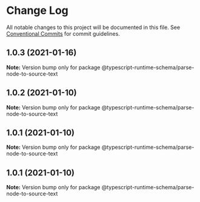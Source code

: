 # Change Log

All notable changes to this project will be documented in this file.
See [Conventional Commits](https://conventionalcommits.org) for commit guidelines.

## 1.0.3 (2021-01-16)

**Note:** Version bump only for package @typescript-runtime-schema/parse-node-to-source-text





## 1.0.2 (2021-01-10)

**Note:** Version bump only for package @typescript-runtime-schema/parse-node-to-source-text





## 1.0.1 (2021-01-10)

**Note:** Version bump only for package @typescript-runtime-schema/parse-node-to-source-text





## 1.0.1 (2021-01-10)

**Note:** Version bump only for package @typescript-runtime-schema/parse-node-to-source-text
